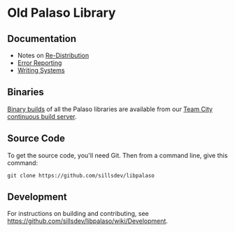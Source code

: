Old Palaso Library
==============

Documentation
-------------

- Notes on [Re-Distribution](http://projects.palaso.org/projects/palaso/wiki/Re-Distribution)
- [Error Reporting](http://projects.palaso.org/projects/palaso/wiki/Error_Reporting)
- [Writing Systems](http://projects.palaso.org/projects/palaso/wiki/Writing_Systems)


Binaries
--------

[Binary builds](http://build.palaso.org/repository/downloadAll/bt32/.lastSuccessful/artifacts.zip) of all the Palaso libraries are available from our [Team City continuous build server](http://build.palaso.org/).


Source Code
-----------

To get the source code, you'll need Git. Then from a command line, give this command:

`git clone https://github.com/sillsdev/libpalaso`


Development
-----------
For instructions on building and contributing, see <https://github.com/sillsdev/libpalaso/wiki/Development>.

